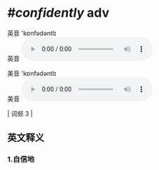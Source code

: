 # ***\#confidently*** adv
英音 'kɒnfədəntlɪ  
英音
<audio src="./media/confidently1.aac" controls="controls"></audio>

美音 'kɒnfədəntlɪ  
美音
<audio src="./media/confidently2.aac" controls="controls"></audio>



| 词频 3 |  

英文释义
---
### 1.**自信地**  


